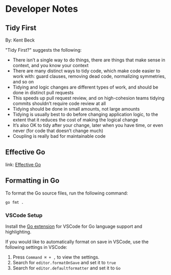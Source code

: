 # Developer Notes

## Tidy First

By: Kent Beck

"Tidy First?" suggests the following:

- There isn’t a single way to do things, there are things that make sense in context, and you know your context
- There are many distinct ways to tidy code, which make code easier to work with: guard clauses, removing dead code, normalizing symmetries, and so on
- Tidying and logic changes are different types of work, and should be done in distinct pull requests
- This speeds up pull request review, and on high-cohesion teams tidying commits shouldn’t require code review at all
- Tidying should be done in small amounts, not large amounts
- Tidying is usually best to do before changing application logic, to the extent that it reduces the cost of making the logical change
- It’s also OK to tidy after your change, later when you have time, or even never (for code that doesn’t change much)
- Coupling is really bad for maintainable code

## Effective Go

link: [Effective Go](https://go.dev/doc/effective_go)

## Formatting in Go

To format the Go source files, run the following command:

```
go fmt .
```

### VSCode Setup

Install the [Go extension](https://marketplace.visualstudio.com/items?itemName=golang.go) for VSCode for Go language support and highlighting.

If you would like to automatically format on save in VSCode, use the following settings in VSCode:
1. Press `Command ⌘ + ,` to view the settings.
1. Search for `editor.formatOnSave` and set it to `true`
1. Search for `editor.defaultformatter` and set it to `Go`
